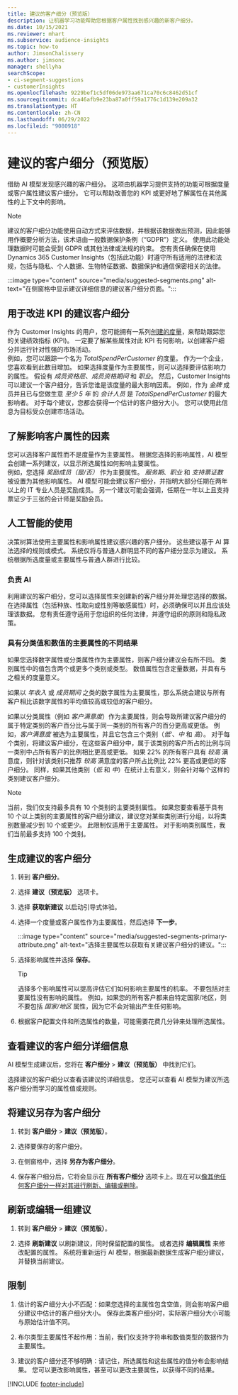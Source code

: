 ```yaml
---
title: 建议的客户细分（预览版）
description: 让机器学习功能帮助您根据客户属性找到感兴趣的新客户细分。
ms.date: 10/15/2021
ms.reviewer: mhart
ms.subservice: audience-insights
ms.topic: how-to
author: JimsonChalissery
ms.author: jimsonc
manager: shellyha
searchScope:
- ci-segment-suggestions
- customerInsights
ms.openlocfilehash: 9229bef1c5df06de973aa671ca70c6c8462d51cf
ms.sourcegitcommit: dca46afb9e23ba87a0ff59a1776c1d139e209a32
ms.translationtype: HT
ms.contentlocale: zh-CN
ms.lasthandoff: 06/29/2022
ms.locfileid: "9080918"
---
```

# <a name="suggested-segments-preview"></a>建议的客户细分（预览版）

借助 AI 模型发现感兴趣的客户细分。 这项由机器学习提供支持的功能可根据度量或客户属性建议客户细分。 它可以帮助改善您的 KPI 或更好地了解属性在其他属性的上下文中的影响。 

> [!NOTE]
> 建议的客户细分功能使用自动方式来评估数据，并根据该数据做出预测，因此能够用作概要分析方法，该术语由一般数据保护条例（“GDPR”）定义。 使用此功能处理数据时可能会受到 GDPR 或其他法律或法规的约束。 您有责任确保在使用 Dynamics 365 Customer Insights（包括此功能）时遵守所有适用的法律和法规，包括与隐私、个人数据、生物特征数据、数据保护和通信保密相关的法律。

:::image type="content" source="media/suggested-segments.png" alt-text="在侧窗格中显示建议详细信息的建议客户细分页面。":::

## <a name="suggested-segments-to-improve-your-kpis"></a>用于改进 KPI 的建议客户细分

作为 Customer Insights 的用户，您可能拥有一系列[创建的度量](measures.md)，来帮助跟踪您的关键绩效指标 (KPI)。 一定要了解某些属性对此 KPI 有何影响，以创建客户细分并运行针对性强的市场活动。   
例如，您可以跟踪一个名为 *TotalSpendPerCustomer* 的度量。 作为一个企业，您喜欢看到此数目增加。 如果选择度量作为主要属性，则可以选择要评估影响力的属性。 假设有 *成员资格层*、*成员资格期间* 和 *职业*。 然后，Customer Insights 可以建议一个客户细分，告诉您谁是该度量的最大影响因素。 例如，作为 *金牌* 成员并且已与您做生意 *至少 5 年* 的 *会计人员* 是 *TotalSpendPerCustomer* 的最大影响者。 对于每个建议，您都会获得一个估计的客户细分大小。 您可以使用此信息为目标受众创建市场活动。

## <a name="understand-what-influences-a-customer-attribute"></a>了解影响客户属性的因素

您可以选择客户属性而不是度量作为主要属性。 根据您选择的影响属性，AI 模型会创建一系列建议，以显示所选属性如何影响主要属性。   
例如，您选择 *奖励成员（是/否）* 作为主要属性。 *服务期*、*职业* 和 *支持票证数* 被设置为其他影响属性。 AI 模型可能会建议客户细分，并指明大部分任期在两年以上的 IT 专业人员是奖励成员。 另一个建议可能会强调，任期在一年以上且支持票证少于三张的会计师是奖励会员。 

## <a name="artificial-intelligence-usage"></a>人工智能的使用

决策树算法使用主要属性和影响属性建议感兴趣的客户细分。 这些建议基于 AI 算法选择的规则或模式。 系统仅将与普通人群明显不同的客户细分显示为建议。 系统根据所选度量或主要属性与普通人群进行比较。

### <a name="responsible-ai"></a>负责 AI

利用建议的客户细分，您可以选择属性来创建新的客户细分并处理您选择的数据。 在选择属性（包括种族、性取向或性别等敏感属性）时，必须确保可以并且应该处理该数据。 您有责任遵守适用于您组织的任何法律，并遵守组织的原则和隐私政策。

### <a name="different-results-for-primary-attributes-with-categorical-and-numeric-values"></a>具有分类值和数值的主要属性的不同结果

如果您选择数字属性或分类属性作为主要属性，则客户细分建议会有所不同。 类别属性中的值包含两个或更多个类别或类型。 数值属性包含定量数据，并具有与之相关的度量意义。

如果以 *年收入* 或 *成员期间* 之类的数字属性为主要属性，那么系统会建议与所有客户相比该数字属性的平均值较高或较低的客户细分。

如果以分类属性（例如 *客户满意度*）作为主要属性，则会导致所建议客户细分的属于特定类别的客户百分比与属于同一类别的所有客户的百分更高或更低。 例如，*客户满意度* 被选为主要属性，并且它包含三个类别（*低*‘、*中* 和 *高*）。 对于每个类别，将建议客户细分，在这些客户细分中，属于该类别的客户所占的比例与同一类别中占所有客户的比例相比更高或更低。 如果 22% 的所有客户具有 *较高* 满意度，则针对该类别只推荐 *较高* 满意度的客户所占比例比 22% 更高或更低的客户细分。 同样，如果其他类别（*低* 和 *中*）在统计上有意义，则会针对每个这样的类别建议客户细分。

> [!NOTE]
> 当前，我们仅支持最多具有 10 个类别的主要类别属性。 如果您要查看基于具有 10 个以上类别的主要属性的客户细分建议，建议您对某些类别进行分组，以将类别数量减少到 10 个或更少。 此限制仅适用于主要属性。 对于影响类别属性，我们当前最多支持 100 个类别。

## <a name="generate-suggested-segments"></a>生成建议的客户细分

1. 转到 **客户细分**。

1. 选择 **建议（预览版）** 选项卡。

1. 选择 **获取新建议** 以启动引导式体验。

1. 选择一个度量或客户属性作为主要属性，然后选择 **下一步**。

   :::image type="content" source="media/suggested-segments-primary-attribute.png" alt-text="选择主要属性以获取有关建议客户细分的建议。":::

1. 选择影响属性并选择 **保存**。
   
   > [!TIP]
   > 选择多个影响属性可以提高评估它们如何影响主要属性的机率。 不要包括对主要属性没有影响的属性。 例如，如果您的所有客户都来自特定国家/地区，则不要包括 *国家/地区* 属性，因为它不会对输出产生任何影响。

1. 根据客户配置文件和所选属性的数量，可能需要花费几分钟来处理所选属性。 

## <a name="view-details-of-a-suggested-segment"></a>查看建议的客户细分详细信息

AI 模型生成建议后，您将在 **客户细分** > **建议（预览版）** 中找到它们。
 
选择建议的客户细分以查看该建议的详细信息。 您还可以查看 AI 模型为建议所选客户细分而学习的属性值或规则。

## <a name="save-a-suggestion-as-a-segment"></a>将建议另存为客户细分

1. 转到 **客户细分** > **建议（预览版）**。

1. 选择要保存的客户细分。 

1. 在侧窗格中，选择 **另存为客户细分**。 

1. 保存客户细分后，它将会显示在 **所有客户细分** 选项卡上。现在可以[像其他任何客户细分一样对其进行刷新、编辑或删除](segments.md)。

## <a name="refresh-or-edit-a-set-of-suggestions"></a>刷新或编辑一组建议

1. 转到 **客户细分** > **建议（预览版）**。

1. 选择 **刷新建议** 以刷新建议，同时保留配置的属性。 或者选择 **编辑属性** 来修改配置的属性。 系统将重新运行 AI 模型，根据最新数据生成客户细分建议，并替换当前建议。

## <a name="limitations"></a>限制

1. 估计的客户细分大小不匹配：如果您选择的主属性包含空值，则会影响客户细分建议中估计的客户细分大小。 保存此类客户细分时，实际客户细分大小可能与原始估计值不同。
 
2. 布尔类型主要属性不起作用：当前，我们仅支持字符串和数值类型的数据作为主要属性。

3. 建议的客户细分还不够明确：请记住，所选属性和这些属性的值分布会影响结果。 您可以更改影响属性，甚至可以更改主要属性，以获得不同的结果。



[!INCLUDE [footer-include](includes/footer-banner.md)]